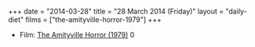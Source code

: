 +++
date = "2014-03-28"
title = "28 March 2014 (Friday)"
layout = "daily-diet"
films = ["the-amityville-horror-1979"]
+++

<ul>
<li class="entry Film">Film: <a href="/films/the-amityville-horror-1979">The Amityville Horror (1979)</a> 0</li>
</ul>